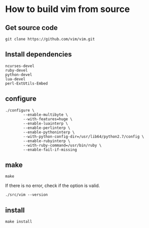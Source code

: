 # How to build vim from source

## Get source code
`git clone https://github.com/vim/vim.git`

## Install dependencies

```
ncurses-devel
ruby-devel
python-devel
lua-devel
perl-ExtUtils-Embed
```

## configure
```
./configure \
        --enable-multibyte \
        --with-features=huge \
        --enable-luainterp \
        --enable-perlinterp \
        --enable-pythoninterp \
        --with-python-config-dir=/usr/lib64/python2.7/config \
        --enable-rubyinterp \
        --with-ruby-command=/usr/bin/ruby \
        --enable-fail-if-missing
```

## make

`make`

If there is no error, check if the option is valid.

`./src/vim --version`

## install

`make install`

